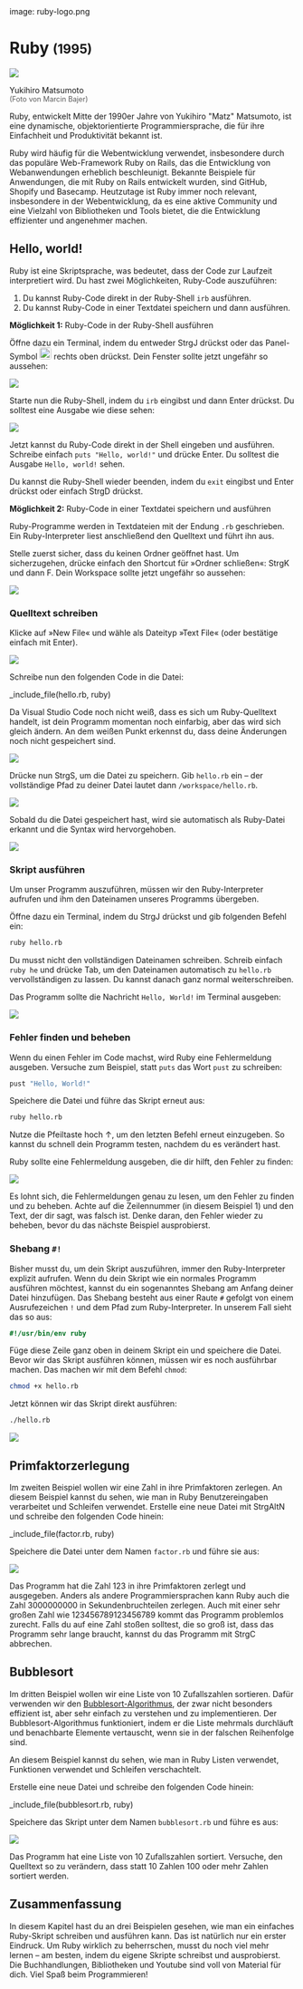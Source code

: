 <div class='meta'>
image: ruby-logo.png
</div>

# Ruby <span style='font-size: 80%;'>(1995)</span>

<div class='floatright' style='width: 16em;'>
    <img src='matz.webp'>
    <p>
        Yukihiro Matsumoto<br>
        <span style='font-size: 90%; opacity: 0.7;'>(Foto von Marcin Bajer)</span>
    </p>
</div>

<p class='abstract'>
Ruby, entwickelt Mitte der 1990er Jahre von Yukihiro "Matz" Matsumoto, ist eine dynamische, objektorientierte Programmiersprache, die für ihre Einfachheit und Produktivität bekannt ist.
</p>

Ruby wird häufig für die Webentwicklung verwendet, insbesondere durch das populäre Web-Framework Ruby on Rails, das die Entwicklung von Webanwendungen erheblich beschleunigt. Bekannte Beispiele für Anwendungen, die mit Ruby on Rails entwickelt wurden, sind GitHub, Shopify und Basecamp. Heutzutage ist Ruby immer noch relevant, insbesondere in der Webentwicklung, da es eine aktive Community und eine Vielzahl von Bibliotheken und Tools bietet, die die Entwicklung effizienter und angenehmer machen.

<!-- ## Eigenschaften

- **Dynamische Typisierung**: Ruby ist eine dynamisch typisierte Sprache, was bedeutet, dass Variablen ihren Datentyp zur Laufzeit ändern können.
- **Objektorientierung**: Ruby ist eine objektorientierte Programmiersprache, die auf der Verwendung von Objekten und Klassen basiert.
- **Hohe Lesbarkeit**: Ruby legt Wert auf eine klare und verständliche Syntax, die es ermöglicht, den Code leicht zu lesen und zu verstehen.
- **Webentwicklung**: Ruby wird häufig für die Entwicklung von Webanwendungen eingesetzt und bietet eine Vielzahl von Frameworks und Bibliotheken für die Webentwicklung.
- **Community**: Ruby hat eine aktive und engagierte Community, die eine Vielzahl von Bibliotheken und Frameworks entwickelt hat.
- **Rails**: Ruby on Rails ist ein beliebtes Webframework, das auf Ruby basiert und die Entwicklung von Webanwendungen erleichtert. -->

## Hello, world!

Ruby ist eine Skriptsprache, was bedeutet, dass der Code zur Laufzeit interpretiert wird. Du hast zwei Möglichkeiten, Ruby-Code auszuführen:

1. Du kannst Ruby-Code direkt in der Ruby-Shell `irb` ausführen.
2. Du kannst Ruby-Code in einer Textdatei speichern und dann ausführen.

**Möglichkeit 1:** Ruby-Code in der Ruby-Shell ausführen

Öffne dazu ein Terminal, indem du entweder <span class='key'>Strg</span><span class='key'>J</span> drückst oder das Panel-Symbol <img src='../basics/panel.webp' style='border-radius: 4px; height: 1.5em;'> rechts oben drückst. Dein Fenster sollte jetzt ungefähr so aussehen:

<img class='full' src='code-with-terminal.webp' data-scroll='33%'>

Starte nun die Ruby-Shell, indem du `irb` eingibst und dann <span class='key'>Enter</span> drückst. Du solltest eine Ausgabe wie diese sehen:

<img class='full' src='irb.webp' data-scroll='5%'>

Jetzt kannst du Ruby-Code direkt in der Shell eingeben und ausführen. Schreibe einfach `puts "Hello, world!"` und drücke <span class='key'>Enter</span>. Du solltest die Ausgabe `Hello, world!` sehen.

Du kannst die Ruby-Shell wieder beenden, indem du `exit` eingibst und <span class='key'>Enter</span> drückst oder einfach <span class='key'>Strg</span><span class='key'>D</span> drückst.

**Möglichkeit 2:** Ruby-Code in einer Textdatei speichern und ausführen

Ruby-Programme werden in Textdateien mit der Endung `.rb` geschrieben. Ein Ruby-Interpreter liest anschließend den Quelltext und führt ihn aus.

Stelle zuerst sicher, dass du keinen Ordner geöffnet hast. Um sicherzugehen, drücke einfach den Shortcut für »Ordner schließen«: <span class='key'>Strg</span><span class='key'>K</span> und dann <span class='key'>F</span>. Dein Workspace sollte jetzt ungefähr so aussehen:

<img class='full' src='fresh-start.webp' data-scroll='28%'>

### Quelltext schreiben

Klicke auf »New File« und wähle als Dateityp »Text File« (oder bestätige einfach mit <span class='key'>Enter</span>).

<img class='full' src='choose-filename.webp' data-scroll='20%'>

Schreibe nun den folgenden Code in die Datei:

_include_file(hello.rb, ruby)

Da Visual Studio Code noch nicht weiß, dass es sich um Ruby-Quelltext handelt, ist dein Programm momentan noch einfarbig, aber das wird sich gleich ändern. An dem weißen Punkt erkennst du, dass deine Änderungen noch nicht gespeichert sind.

<img class='full' src='no-syntax-highlighting.webp'>

Drücke nun <span class='key'>Strg</span><span class='key'>S</span>, um die Datei zu speichern. Gib `hello.rb` ein – der vollständige Pfad zu deiner Datei lautet dann `/workspace/hello.rb`.

<img class='full' src='enter-filename.webp'>

Sobald du die Datei gespeichert hast, wird sie automatisch als Ruby-Datei erkannt und die Syntax wird hervorgehoben.

<img class='full' src='syntax-highlighting.webp'>

### Skript ausführen

Um unser Programm auszuführen, müssen wir den Ruby-Interpreter aufrufen und ihm den Dateinamen unseres Programms übergeben.

Öffne dazu ein Terminal, indem du <span class='key'>Strg</span><span class='key'>J</span> drückst und gib folgenden Befehl ein:

```bash
ruby hello.rb
```

<div class='hint'>
Du musst nicht den vollständigen Dateinamen schreiben. Schreib einfach <code>ruby he</code> und drücke <span class='key'>Tab</span>, um den Dateinamen automatisch zu <code>hello.rb</code> vervollständigen zu lassen. Du kannst danach ganz normal weiterschreiben.
</div>

Das Programm sollte die Nachricht `Hello, World!` im Terminal ausgeben:

<img class='full' src='hello.webp'>

### Fehler finden und beheben

Wenn du einen Fehler im Code machst, wird Ruby eine Fehlermeldung ausgeben. Versuche zum Beispiel, statt `puts` das Wort `pust` zu schreiben:

```ruby
pust "Hello, World!"
```

Speichere die Datei und führe das Skript erneut aus:

```bash
ruby hello.rb
```

<div class='hint'>
Nutze die Pfeiltaste hoch <span class='key'>↑</span>, um den letzten Befehl erneut einzugeben. So kannst du schnell dein Programm testen, nachdem du es verändert hast.
</div>

Ruby sollte eine Fehlermeldung ausgeben, die dir hilft, den Fehler zu finden:

<img class='full' src='hello-error.webp'>

Es lohnt sich, die Fehlermeldungen genau zu lesen, um den Fehler zu finden und zu beheben. Achte auf die Zeilennummer (in diesem Beispiel 1) und den Text, der dir sagt, was falsch ist. Denke daran, den Fehler wieder zu beheben, bevor du das nächste Beispiel ausprobierst.

### Shebang `#!`

Bisher musst du, um dein Skript auszuführen, immer den Ruby-Interpreter explizit aufrufen. Wenn du dein Skript wie ein normales Programm ausführen möchtest, kannst du ein sogenanntes Shebang am Anfang deiner Datei hinzufügen. Das Shebang besteht aus einer Raute `#` gefolgt von einem Ausrufezeichen `!` und dem Pfad zum Ruby-Interpreter. In unserem Fall sieht das so aus:

```ruby
#!/usr/bin/env ruby
```

Füge diese Zeile ganz oben in deinem Skript ein und speichere die Datei. Bevor wir das Skript ausführen können, müssen wir es noch ausführbar machen. Das machen wir mit dem Befehl `chmod`:

```bash
chmod +x hello.rb
```
Jetzt können wir das Skript direkt ausführen:

```bash
./hello.rb
```

<img class='full' src='shebang.webp'>

## Primfaktorzerlegung

Im zweiten Beispiel wollen wir eine Zahl in ihre Primfaktoren zerlegen.
An diesem Beispiel kannst du sehen, wie man in Ruby Benutzereingaben verarbeitet und Schleifen verwendet.
Erstelle eine neue Datei mit <span class='key'>Strg</span><span class='key'>Alt</span><span class='key'>N</span> und schreibe den folgenden Code hinein:

_include_file(factor.rb, ruby)

Speichere die Datei unter dem Namen `factor.rb` und führe sie aus:

<img class='full' src='try-factor.webp'>

Das Programm hat die Zahl 123 in ihre Primfaktoren zerlegt und ausgegeben. Anders als andere Programmiersprachen kann Ruby auch die Zahl 3000000000 in Sekundenbruchteilen zerlegen. Auch mit einer sehr großen Zahl wie 123456789123456789 kommt das Programm problemlos zurecht. Falls du auf eine Zahl stoßen solltest, die so groß ist, dass das Programm sehr lange braucht, kannst du das Programm mit <span class='key'>Strg</span><span class='key'>C</span> abbrechen.

## Bubblesort

Im dritten Beispiel wollen wir eine Liste von 10 Zufallszahlen sortieren. Dafür verwenden wir den [Bubblesort-Algorithmus](https://de.wikipedia.org/wiki/Bubblesort), der zwar nicht besonders effizient ist, aber sehr einfach zu verstehen und zu implementieren. Der Bubblesort-Algorithmus funktioniert, indem er die Liste mehrmals durchläuft und benachbarte Elemente vertauscht, wenn sie in der falschen Reihenfolge sind.

An diesem Beispiel kannst du sehen, wie man in Ruby Listen verwendet, Funktionen verwendet und Schleifen verschachtelt.

Erstelle eine neue Datei und schreibe den folgenden Code hinein:

_include_file(bubblesort.rb, ruby)

Speichere das Skript unter dem Namen `bubblesort.rb` und führe es aus:

<img class='full' src='bubblesort.webp'>

Das Programm hat eine Liste von 10 Zufallszahlen sortiert. Versuche, den Quelltext so zu verändern, dass statt 10 Zahlen 100 oder mehr Zahlen sortiert werden.

## Zusammenfassung

In diesem Kapitel hast du an drei Beispielen gesehen, wie man ein einfaches Ruby-Skript schreiben und ausführen kann. Das ist natürlich nur ein erster Eindruck. Um Ruby wirklich zu beherrschen, musst du noch viel mehr lernen – am besten, indem du eigene Skripte schreibst und ausprobierst. Die Buchhandlungen, Bibliotheken und Youtube sind voll von Material für dich. Viel Spaß beim Programmieren!
